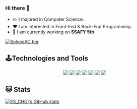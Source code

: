 ### Hi there 👋

+ ✏️ I majored in Computer Science.
+ ❤️ I am interested in Front-End & Back-End Programming.
+ 🌱 I am currently working on **SSAFY 5th**

[![SolvedAC tier](http://mazassumnida.wtf/api/v2/generate_badge?boj=greatgelly96)](https://solved.ac/greatgelly96)

## 🕹Technologies and Tools
<p align="center">
  <img src="https://img.shields.io/badge/javascript%20-%23323330.svg?&style=for-the-badge&logo=javascript&logoColor=%23F7DF1E"/>
    <img src="https://img.shields.io/badge/html5%20-%23E34F26.svg?&style=for-the-badge&logo=html5&logoColor=white"/>
    <img src="https://img.shields.io/badge/css3%20-%231572B6.svg?&style=for-the-badge&logo=css3&logoColor=white"/>
    <img src="https://img.shields.io/badge/react%20-%2320232a.svg?&style=for-the-badge&logo=spring&logoColor=%2361DAFB"/>
  <img src="https://img.shields.io/badge/python%20-%2314354C.svg?&style=for-the-badge&logo=c++&logoColor=white"/>
  <img src="https://img.shields.io/badge/java%20-%2314354C.svg?&style=for-the-badge&logo=java&logoColor=white"/>
    <img src="https://img.shields.io/badge/git%20-%23F05033.svg?&style=for-the-badge&logo=git&logoColor=white"/>
 </p>
 
 ## 🐱 Stats
[![ES_CHOI's GitHub stats](https://github-readme-stats.vercel.app/api?username=choieunsong&show_icons=true&theme=cobalt)](https://github.com/anuraghazra/github-readme-stats)

